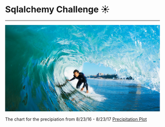 # **Sqlalchemy Challenge** :sunny:
-----

![surfsup](Images/surfs-up.png)

The chart for the precipiation from 8/23/16 - 8/23/17
[Precipitation Plot](Images/Preciplot.png)

